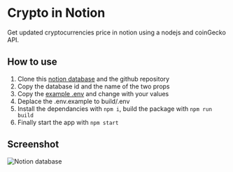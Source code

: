 # Crypto in Notion

Get updated cryptocurrencies price in notion using a nodejs and coinGecko API.

## How to use

1) Clone this [notion database](https://languid-position-a53.notion.site/Crypto-price-in-Notion-92aa325565d5424e94f4e5bc4239f1c2) and the github repository
2) Copy the database id and the name of the two props
3) Copy the [example .env](https://github.com/ekazukii/cryptoNotion/blob/main/.env.example) and change with your values
4) Deplace the .env.example to build/.env
5) Install the dependancies with `npm i`, build the package with `npm run build`
6) Finally start the app with `npm start`

## Screenshot

![Notion database](https://i.ibb.co/g4J00Tx/Capture-d-e-cran-2021-11-02-a-23-22-44.png)
